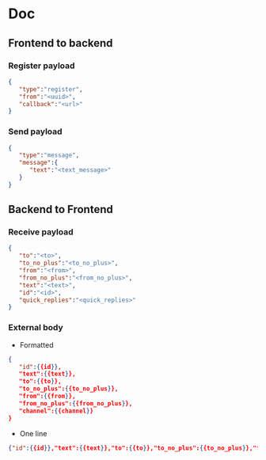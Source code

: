 # Doc

## Frontend to backend

### Register payload

```json
{
   "type":"register",
   "from":"<uuid>",
   "callback":"<url>"
}
```

### Send payload

```json
{
   "type":"message",
   "message":{
      "text":"<text_message>"
   }
}
```

## Backend to Frontend

### Receive payload

```json
{
   "to":"<to>",
   "to_no_plus":"<to_no_plus>",
   "from":"<from>",
   "from_no_plus":"<from_no_plus>",
   "text":"<text>",
   "id":"<id>",
   "quick_replies":"<quick_replies>"
}
```

### External body

- Formatted
```json
{
   "id":{{id}},
   "text":{{text}},
   "to":{{to}},
   "to_no_plus":{{to_no_plus}},
   "from":{{from}},
   "from_no_plus":{{from_no_plus}},
   "channel":{{channel}}
}
```

- One line

```json
{"id":{{id}},"text":{{text}},"to":{{to}},"to_no_plus":{{to_no_plus}},"from":{{from}},"from_no_plus":{{from_no_plus}},"channel":{{channel}}}
```